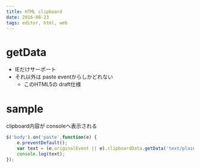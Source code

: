 ```yaml
---
title: HTML clipboard
date: 2016-08-23
tags: editor, html, web
---
```



# getData

+ IEだけサーポート
+ それ以外は paste eventからしかどれない
  + このHTML5の draft仕様

# sample

clipboard内容が consoleへ表示される

```js
$('body').on('paste',function(e) {
    e.preventDefault();
    var text = (e.originalEvent || e).clipboardData.getData('text/plain')
    console.log(text);
});
```
